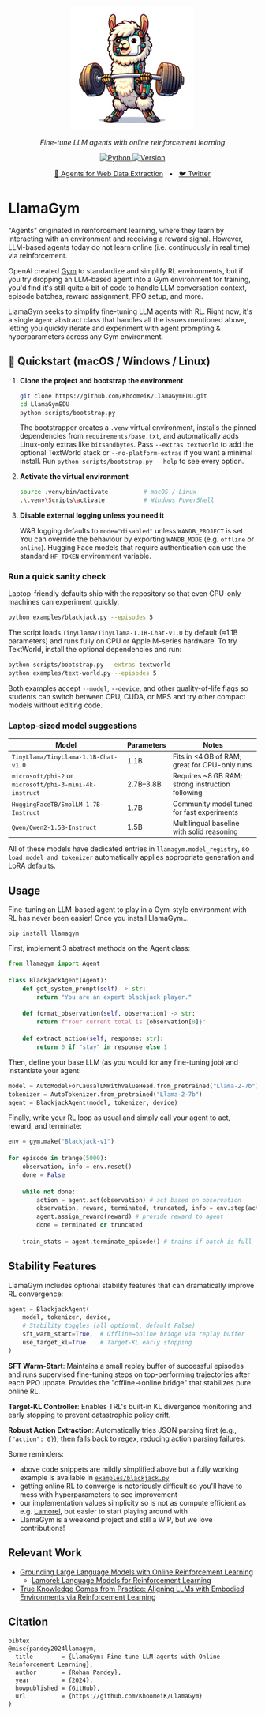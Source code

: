 <p align="center">
  <img src="https://raw.githubusercontent.com/khoomeik/LlamaGym/main/llamagym.png" height="250" alt="Llama Gym" />
</p>
<p align="center">
  <em>Fine-tune LLM agents with online reinforcement learning</em>
</p>
<p align="center">
    <a href="https://pypi.org/project/llamagym/" target="_blank">
        <img alt="Python" src="https://img.shields.io/badge/python-3670A0?style=for-the-badge&logo=python&logoColor=ffdd54" />
        <img alt="Version" src="https://img.shields.io/pypi/v/llamagym?style=for-the-badge&color=3670A0">
    </a>
</p>
<p align="center">
<a href="https://reworkd.ai/">🔗 Agents for Web Data Extraction</a>
<span>&nbsp;&nbsp;•&nbsp;&nbsp;</span>
<a href="https://x.com/khoomeik/status/1766805213644800011">🐦 Twitter</a>


# LlamaGym
"Agents" originated in reinforcement learning, where they learn by interacting with an environment and receiving a reward signal. However, LLM-based agents today do not learn online (i.e. continuously in real time) via reinforcement.

OpenAI created [Gym](https://github.com/Farama-Foundation/Gymnasium) to standardize and simplify RL environments, but if you try dropping an LLM-based agent into a Gym environment for training, you'd find it's still quite a bit of code to handle LLM conversation context, episode batches, reward assignment, PPO setup, and more.

LlamaGym seeks to simplify fine-tuning LLM agents with RL. Right now, it's a single `Agent` abstract class that handles all the issues mentioned above, letting you quickly iterate and experiment with agent prompting & hyperparameters across any Gym environment.

## 🚀 Quickstart (macOS / Windows / Linux)

1. **Clone the project and bootstrap the environment**

   ```bash
   git clone https://github.com/KhoomeiK/LlamaGymEDU.git
   cd LlamaGymEDU
   python scripts/bootstrap.py
   ```

   The bootstrapper creates a `.venv` virtual environment, installs the pinned dependencies from `requirements/base.txt`, and automatically adds Linux-only extras like `bitsandbytes`. Pass `--extras textworld` to add the optional TextWorld stack or `--no-platform-extras` if you want a minimal install. Run `python scripts/bootstrap.py --help` to see every option.

2. **Activate the virtual environment**

   ```bash
   source .venv/bin/activate          # macOS / Linux
   .\.venv\Scripts\activate           # Windows PowerShell
   ```

3. **Disable external logging unless you need it**

   W&B logging defaults to `mode="disabled"` unless `WANDB_PROJECT` is set. You can override the behaviour by exporting `WANDB_MODE` (e.g. `offline` or `online`). Hugging Face models that require authentication can use the standard `HF_TOKEN` environment variable.

### Run a quick sanity check

Laptop-friendly defaults ship with the repository so that even CPU-only machines can experiment quickly.

```bash
python examples/blackjack.py --episodes 5
```

The script loads `TinyLlama/TinyLlama-1.1B-Chat-v1.0` by default (≈1.1B parameters) and runs fully on CPU or Apple M-series hardware. To try TextWorld, install the optional dependencies and run:

```bash
python scripts/bootstrap.py --extras textworld
python examples/text-world.py --episodes 5
```

Both examples accept `--model`, `--device`, and other quality-of-life flags so students can switch between CPU, CUDA, or MPS and try other compact models without editing code.

### Laptop-sized model suggestions

| Model | Parameters | Notes |
| --- | --- | --- |
| `TinyLlama/TinyLlama-1.1B-Chat-v1.0` | 1.1B | Fits in <4 GB of RAM; great for CPU-only runs |
| `microsoft/phi-2` or `microsoft/phi-3-mini-4k-instruct` | 2.7B–3.8B | Requires ~8 GB RAM; strong instruction following |
| `HuggingFaceTB/SmolLM-1.7B-Instruct` | 1.7B | Community model tuned for fast experiments |
| `Qwen/Qwen2-1.5B-Instruct` | 1.5B | Multilingual baseline with solid reasoning |

All of these models have dedicated entries in `llamagym.model_registry`, so `load_model_and_tokenizer` automatically applies appropriate generation and LoRA defaults.

## Usage
Fine-tuning an LLM-based agent to play in a Gym-style environment with RL has never been easier! Once you install LlamaGym...
```
pip install llamagym
```

First, implement 3 abstract methods on the Agent class:
```python
from llamagym import Agent

class BlackjackAgent(Agent):
    def get_system_prompt(self) -> str:
        return "You are an expert blackjack player."

    def format_observation(self, observation) -> str:
        return f"Your current total is {observation[0]}"

    def extract_action(self, response: str):
        return 0 if "stay" in response else 1
```

Then, define your base LLM (as you would for any fine-tuning job) and instantiate your agent:
```python
model = AutoModelForCausalLMWithValueHead.from_pretrained("Llama-2-7b").to(device)
tokenizer = AutoTokenizer.from_pretrained("Llama-2-7b")
agent = BlackjackAgent(model, tokenizer, device)
```

Finally, write your RL loop as usual and simply call your agent to act, reward, and terminate:
```python
env = gym.make("Blackjack-v1")

for episode in trange(5000):
    observation, info = env.reset()
    done = False

    while not done:
        action = agent.act(observation) # act based on observation
        observation, reward, terminated, truncated, info = env.step(action)
        agent.assign_reward(reward) # provide reward to agent
        done = terminated or truncated

    train_stats = agent.terminate_episode() # trains if batch is full
```

## Stability Features

LlamaGym includes optional stability features that can dramatically improve RL convergence:

```python
agent = BlackjackAgent(
    model, tokenizer, device,
    # Stability toggles (all optional, default False)
    sft_warm_start=True,  # Offline→online bridge via replay buffer
    use_target_kl=True    # Target-KL early stopping
)
```

**SFT Warm-Start**: Maintains a small replay buffer of successful episodes and runs supervised fine-tuning steps on top-performing trajectories after each PPO update. Provides the "offline→online bridge" that stabilizes pure online RL.

**Target-KL Controller**: Enables TRL's built-in KL divergence monitoring and early stopping to prevent catastrophic policy drift.

**Robust Action Extraction**: Automatically tries JSON parsing first (e.g., `{"action": 0}`), then falls back to regex, reducing action parsing failures.

Some reminders:
- above code snippets are mildly simplified above but a fully working example is available in [`examples/blackjack.py`](https://github.com/KhoomeiK/LlamaGym/blob/main/examples/blackjack.py)
- getting online RL to converge is notoriously difficult so you'll have to mess with hyperparameters to see improvement
- our implementation values simplicity so is not as compute efficient as e.g. [Lamorel](https://github.com/flowersteam/lamorel), but easier to start playing around with
- LlamaGym is a weekend project and still a WIP, but we love contributions!

## Relevant Work
- [Grounding Large Language Models with Online Reinforcement Learning](https://github.com/flowersteam/Grounding_LLMs_with_online_RL)
  - [Lamorel: Language Models for Reinforcement Learning](https://github.com/flowersteam/lamorel)
- [True Knowledge Comes from Practice: Aligning LLMs with Embodied Environments via Reinforcement Learning](https://github.com/WeihaoTan/TWOSOME)

## Citation
```
bibtex
@misc{pandey2024llamagym,
  title        = {LlamaGym: Fine-tune LLM agents with Online Reinforcement Learning},
  author       = {Rohan Pandey},
  year         = {2024},
  howpublished = {GitHub},
  url          = {https://github.com/KhoomeiK/LlamaGym}
}
```
